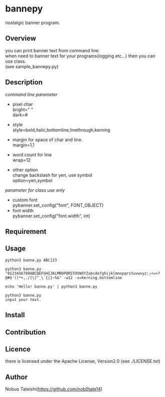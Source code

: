 bannepy
====

nostalgic banner program.

## Overview
 you can print banner text from command line.  
 when need to banner text for your programs(logging etc...) then you can use class.  
 (see sample_bannepy.py)

## Description

*command line parameter*

* pixel char  
bright=" "  
dark=#

* style  
style=bold,italic,bottomline,linethrough,kerning

* margin for space of char and line.  
margin=1,1

* word count for line  
wrap=12

* other option  
 change backslash for yen, use symbol  
option=yen,symbol

*parameter for class use only*

 * custom font  
pybanner.set_config("font", FONT_OBJECT)
 * font width  
pybanner.set_config("font.width", int)


## Requirement

## Usage
```
python3 banne.py ABC123

python3 banne.py "0123456789ABCDEFGHIJKLMNOPQRSTUVWXYZabcdefghijklmnopqrstuvwxyz:;<=>?@#$'()*+,./[\]^_\`{|}~%&" -w12 -s=kerning.bottomline

echo 'Hello! banne.py' | python3 banne.py

python3 banne.py
input your text.
```

## Install

## Contribution

## Licence

there is licensed under the Apache License, Version2.0
(see ./LICENSE.txt)

## Author

Nobuo Tateishi(https://github.com/nob0tate14)
